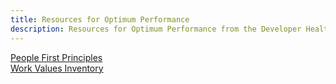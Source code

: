 ```yaml
---
title: Resources for Optimum Performance
description: Resources for Optimum Performance from the Developer Health OS
---
```


[People First Principles](https://peoplefirstjobs.com/criteria)    
[Work Values Inventory](http://mid-lifecg.weebly.com/uploads/4/7/5/1/47516733/work-values-inventory.pdf)  
